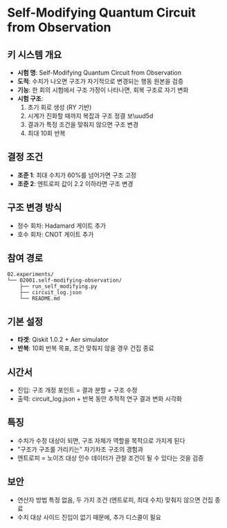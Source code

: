 # Self-Modifying Quantum Circuit from Observation

## 키 시스템 개요
- **시험 명**: Self-Modifying Quantum Circuit from Observation
- **도적**: 수치가 나오면 구조가 자기적으로 변경되는 행동 원본을 검증
- **기능**: 한 회의 시험에서 구조 가정이 나타나면, 회복 구조로 자기 변화
- **시험 구조**:
  1. 초기 회로 생성 (RY 기반)
  2. 시계가 진화할 때까지 복잡과 구조 정결 보\uud5d
  3. 결과가 특정 조건을 맞춰지 않으면 구조 변경
  4. 최대 10회 반복

## 결정 조건
- **조준 1**: 최대 수치가 60%를 넘어가면 구조 고정
- **조준 2**: 엔트로피 값이 2.2 이하라면 구조 변경

## 구조 변경 방식
- 정수 회차: Hadamard 게이트 추가
- 호수 회차: CNOT 게이트 추가

## 참여 경로
```
02.experiments/
└── 02001.self-modifying-observation/
    ├── run_self_modifying.py
    ├── circuit_log.json
    └── README.md
```

## 기본 설정
- **타겟**: Qiskit 1.0.2 + Aer simulator
- **반복**: 10회 반복 목표, 조건 맞춰지 않을 경우 건집 종료

## 시간서
- 진입: 구조 개정 포인트 = 결과 분할 = 구조 수정
- 출력: circuit_log.json + 반복 동안 추적적 연구 결과 변화 시각화

## 특징
- 수치가 수정 대상이 되면, 구조 자체가 역할을 목적으로 가지게 된다
- "구조가 구조를 가리키는" 자기차조 구조의 경험과
- 엔트로피 = 노이즈 대상 인수 데이터가 관찰 조건이 될 수 있다는 것을 검증

## 보안
- 연산자 방법 특정 없음, 두 가지 조건 (엔트로피, 최대 수치) 맞춰지 않으면 건집 종료
- 수치 대상 사이드 진입이 없기 때문에, 추가 디스콜이 필요

